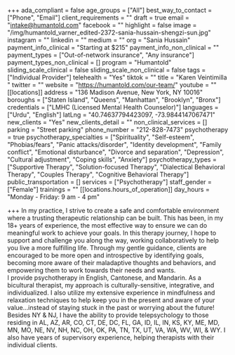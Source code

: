 +++
ada_compliant = false
age_groups = ["All"]
best_way_to_contact = ["Phone", "Email"]
client_requirements = ""
draft = true
email = "intake@humantold.com"
facebook = ""
highlight = false
image = "/img/humantold_varner_edited-2372-sania-hussain-shengzi-sun.jpg"
instagram = ""
linkedin = ""
medium = ""
org = "Sania Hussain"
payment_info_clinical = "Starting at $215"
payment_info_non_clinical = ""
payment_types = ["Out-of-network insurance", "Any insurance"]
payment_types_non_clinical = []
program = "Humantold"
sliding_scale_clinical = false
sliding_scale_non_clinical = false
tags = ["Individual Provider"]
telehealth = "Yes"
tiktok = ""
title = "Karen Veintimilla "
twitter = ""
website = "https://humantold.com/our-team/"
youtube = ""
[[locations]]
address = "136 Madison Avenue, New York, NY 10016"
boroughs = ["Staten Island", "Queens", "Manhattan", "Brooklyn", "Bronx"]
credentials = ["LMHC (Licensed Mental Health Counselor)"]
languages = ["Urdu", "English"]
latLng = "40.74637794423097, -73.9844147067471"
new_clients = "Yes"
new_clients_detail = ""
non_clinical_services = []
parking = "Street parking"
phone_number = "212-828-7473"
psychotherapy = true
psychotherapy_specialties = ["Spirituality", "Self-esteem", "Phobias/fears", "Panic attacks/disorder", "Identity development", "Family conflict", "Emotional disturbance", "Divorce and separation", "Depression", "Cultural adjustment", "Coping skills", "Anxiety"]
psychotherapy_types = ["Supportive Therapy", "Solution-focused Therapy", "Dialectical Behavioral Therapy", "Couples Therapy", "Cognitive Behavioral Therapy"]
public_transportation = []
services = ["Psychotherapy"]
staff_gender = ["Female"]
trainings = ""
[[locations.hours_of_operation]]
day_hours = "Monday - Friday: 9 am - 4 pm"

+++
In my practice, I strive to create a safe and comfortable environment where a trusting therapeutic relationship can be built. This has been, in my 18+ years of experience, the most effective way to ensure we can do meaningful work to achieve your goals. In this therapy journey, I hope to support and challenge you along the way, working collaboratively to help you live a more fulfilling life. Through my gentle guidance, clients are encouraged to be more open and introspective by identifying goals, becoming more aware of their maladaptive thoughts and behaviors, and empowering them to work towards their needs and wants.  
I provide psychotherapy in English, Cantonese, and Mandarin. As a bicultural therapist, my approach is culturally-sensitive, integrative, and individualized. I also utilize my extensive experience in mindfulness and relaxation techniques to help keep you in the present and aware of your value…instead of staying stuck in the past or worrying about the future!  
Besides NY & NJ, I have the ability to provide telepsychology to those residing in AL, AZ, AR, CO, CT, DE, DC, FL, GA, ID, IL, IN, KS, KY, ME, MD, MN, MO, NE, NV, NH, NC, OH, OK, PA, TN, TX, UT, VA, WA, WV, WI, & WY. I also have years of supervisory experience, helping therapists with their individual clients.